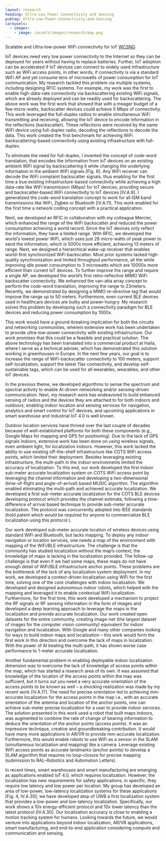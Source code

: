```yaml
---
layout: research
heading: Ultra Low Power Connectivity and Sensing
pubtag: Ultra-Low-Power-Connectivity-and-Sensing
carousels:
  - images:
    - image: /assets/images/research/map.png
---
```


Scalable and Ultra-low-power WiFi connectivity for IoT [WCSNG](https://wcsng.ucsd.edu/ubiquitousIoT/)


IoT devices need very low power connectivity to the Internet so they can be deployed for years without having to replace batteries. Further, IoT adoption can be accelerated if IoT devices can connect to widely used infrastructure such as WiFi access points, in other words, if connectivity is via a standard WiFi AP and yet consume tens of microwatts of power consumption for IoT communication. My research tackled this problem via multiple systems, including designing RFIC systems. For example, my work was the first to enable high-data-rate connectivity via backscattering existing WiFi signals, which are already deployed and can be readily used for backscattering. The above work was the first work that showed that with a meager budget of a few micro-watts, backscatter devices could achieve 5 Mbps of connectivity. This work leveraged the full-duplex radios to enable simultaneous WiFi transmitting and receiving, allowing the IoT device to encode information in the reflections (backscatter). These reflections were received by the same WiFi device using full-duplex radio, decoding the reflections to decode the data. This work created the first benchmark for achieving WiFi backscattering-based connectivity using existing infrastructure with full-duplex.

To eliminate the need for full-duplex, I invented the concept of code-word translation, that encodes the information from IoT devices on an existing ambient WiFi signal by backscattering it while changing the underlying information in the ambient WiFi signals [Fig. 6]. Any WiFi receiver can decode the WiFi complaint backscatter signals, thus enabling for the first time a true existing infrastructure-based connectivity while achieving a high data-rate like WiFi transmission (Mbps) for IoT devices, providing secure and backscatter-based WiFi connectivity to IoT devices [IV.A.9]. I generalized the code-word translation concept to work for all ISM band transmissions like WiFi, Zigbee or Bluetooth [IV.A.11]. This work enabled for the first time a network coding concept with a practical application.

Next, we developed an RFIC in collaboration with my colleague Mercier, which enhanced the range of the WiFi backscatter and reduced the power consumption achieving a world record. Since the IoT devices only reflect the information, they have a limited range. With RFIC, we developed the world's lowest power WiFi, which uses just 28 micro-watts of peak power to send the information, which is 5000x more efficient, achieving 13 meters of range. Next, we designed a hierarchical wake-up receiver that enables world-first synchronized WiFi backscatter. Most prior systems lacked high-quality synchronization and limited throughput performance, all the while improving idle power consumption to 3 microwatts which are 10000x more efficient than current IoT devices. To further improve the range and require a single AP, we developed the world’s first retro-reflective MIMO WiFi backscatter connectivity. We enhanced the van-atta array concept to perform the code-word translation, improving the range to 23meters. Recently, we demonstrated by designing a MIMO re-directive tag that would improve the range up to 50 meters. Furthermore, even current BLE devices used in healthcare devices are bulky and power-hungry. My research solves this problem by developing such a connectivity paradigm for BLE devices and reducing power consumption by 1000x. 

This work would have a ground-breaking implication for both the circuits and networking communities, wherein extensive work has been undertaken to provide ultra-low-power connectivity with existing infrastructure. Our work promises that this could be a feasible and practical solution. The above technology has been translated into a commercial product at Haila, where I serve as a technical adviser, which has demonstrated this solution working in greenhouses in Europe. In the next few years, our goal is to increase the range of WiFi-backscatter connectivity to 100 meters, support self-localization, support the latest 11ax connectivity, and develop self-sustainable tags, which can be used for all wearables, wearables, and other IoT devices. 

In the previous theme, we developed algorithms to sense the spectrum and spectral activity to enable AI-driven networking and/or sensing-driven communication. Next, my research work has endeavored to build enhanced sensing of radios and the devices they are attached to for both indoors and outdoors; enabling indoor location and sensing services for navigation, analytics and smart control for IoT devices, and upcoming applications in smart warehouse and Industrial IoT 4.0 is well known.

Outdoor location services have thrived over the last couple of decades because of well-established platforms for both these components (e.g., Google Maps for mapping and GPS for positioning). Due to the lack of GPS signals indoors, extensive work has been done on using wireless signals, even ambient light, for localization indoors. However, this work lacked the ability to use existing off-the-shelf infrastructure like COTS WiFi access points, which limited their deployment. Besides leveraging existing infrastructure, the multi-path in the indoor environments limited the accuracy of localization. To this end, our work developed the first indoor sub-meter accurate localization system on COTS WiFi access point by leveraging the channel information and developing a two-dimensional (time-of-flight and angle-of-arrival) based MUSIC algorithm. The algorithm enabled eliminating the multi-path and achieved accurate localization. We developed a first sub-meter accurate localization for the COTS BLE devices developing protocol which provides the channel estimate, following a time-difference of arrival based technique to provide sub-meter accurate localization. The protocol was concurrently adopted into IEEE standards (hold patent which would be required for anyone to commercialize BLE localization using this protocol ). 

Our work developed sub-meter accurate location of wireless devices using standard WiFi and Bluetooth, but lacks mapping. To deploy any indoor navigation or location services, one needs a map of the environment with mapping of the WiFi/BLE infrastructure. The challenge is that the community has studied localization without the map’s context; the knowledge of maps is lacking in the localization provided. The follow-up challenge is that even if we had some maps, these maps do not have enough detail of WiFi/BLE infrastructure anchor points. These problems are the bottleneck of the lack of any localization system deployment. In my work, we developed a context-driven localization using WiFi for the first time, solving one of the core challenges with indoor localization. We developed and designed autonomous indoor robots, which helped with the mapping and leveraged it to enable contextual WiFi localization. Furthermore, for the first time, this work developed a mechanism to project the RF signals or RF sensing information in the form of images and developed a deep learning approach to leverage the maps in the localization and provide accurate localization. Our work created open datasets for the entire community, creating image-net (the largest dataset of images for the computer vision community) equivalent for indoor navigation and localization. With Google and many other companies looking for ways to build indoor maps and localization – this work would form the first work in this direction and overcome the lack of maps in localization. With the power of AI beating the multi-path, it has shown worse case performance to 1-meter accurate localization.

Another fundamental problem in enabling deployable indoor localization dimension was to overcome the lack of knowledge of access points within the map, which has started a research area of its own. It was assumed that knowledge of the location of the access points within the map was sufficient, but it turns out you need a very accurate orientation of the access points to be known as well – a shocking realization was made by my recent work [IV.A.17]. The need for precise orientation led to achieving mm-accurate localization for the access points in the map i.e., with an accurate orientation of the antenna and location of the anchor points, one can achieve sub-meter precise localization for a user to provide indoor services. The solution presented in this work used a robot that built maps indoors, was augmented to combine the rate of change of bearing information to deduce the orientation of the anchor points (access points). It was an impressive technique, creative and groundbreaking contribution. It would have many more applications in AR/VR to provide mm-accurate localization. Furthermore, this would enable robots to use WiFi as a sensor in the SLAM (simultaneous localization and mapping) like a camera.  Leverage existing WiFi access points as accurate landmarks (anchor points) to develop a SLAM algorithm that requires no loop-closure for precise mapping (submission to RAL–Robotics and Automation Letters).

In recent times, smart warehouses and smart manufacturing are emerging as applications enabled IoT 4.0, which requires localization. However, the localization has new requirements for safety applications, in specific, they require low latency and low power per location. My group has developed an area of low-power, low-latency localization systems for these applications [Fig. 4, IV.A.30]; we have developed atop of UWB a first localization system that provides a low-power and low-latency localization. Specifically, our work shows a 10x energy-efficient protocol and 10x lower latency than the latest protocol [IV.A.30]. Our localization accuracy is close to enabling a motion tracking system for humans. Looking towards the future, we would venture into applications beyond indoor localization, AR/VR applications, smart manufacturing, and end-to-end application considering compute and communication and sensing. 

<!-- 
In this set of projects, I leverage geospatial event data to explore the microlevel dynamics of political violence. What role can violence at the local level serve in advancing broader political ends? What explains patterns of action and reaction between actors engaged in different types of political violence? How do the differing roles the UN peacekeepers play affect the likelihood that rebel fighters will target them?

## Article

Christian Oswald, Melanie Sauter, Sigrid Weber, and Rob Williams. "Under the Roof of Rebels: Civilian Targeting After Territorial Takeover in Sierra Leone." *International Studies Quarterly*.

> Do rebels target civilians as part of the process of establishing control in their territories? This research note shows that transition periods after rebels gain territorial control are remarkably violent for civilians. Speaking to the civilian victimization and rebel governance literature, we investigate the immediate time period after rebels successfully capture and hold territory. We argue that rebels use violence to gain compliance in newly captured territories until they are able to build up local capacities and institutions for peaceful governance. To test this argument, we draw on methodological advances in integrating event data and combine multiple datasets to study patterns of violence perpetrated by the Revolutionary United Front in Sierra Leone from 1997-2001. The findings of our spatiotemporal analysis show that civilian targeting increases in the period after rebels capture territory from the government compared to areas without territorial takeover, suggesting that life under the roof of rebels is initially more dangerous for civilians.

[Article](https://doi.org/10.1093/isq/sqaa009){: .btn--research} [Preprint](/files/pdf/research/Under the Roof of Rebels.pdf){: .btn--research} [Supplemental Information](/files/pdf/research/Under the Roof of Rebels SI.pdf){: .btn--research} [Replication Archive](https://doi.org/10.7910/DVN/BEKPWV){: .btn--research}

## Working papers

Patrick Hunnicutt, William G. Nomikos, and Rob Williams. "Non-Combatants or Counter-Insurgents? The Strategic Logic of Violence against UN Peacekeeping." Presented at the Annual Conference of the American Political Science Association, San Francisco, CA, September, 2020.

> Despite the wealth of academic research on United Nations (UN) peacekeeping operations, we know remarkably little about the causes of violence against peacekeepers. The dramatic increase in peacekeeper casualties over the past decade make this omission particularly problematic. This article demonstrates that violence against peacekeepers stems from strategic motivations. Peacekeepers in multidimensional PKOs serve as substitute providers of governance and security, working to bolster perceived state capacity and legitimacy in areas where the government cannot send its own forces. Insurgents target peacekeepers in expectation of a PKO unit’s capacity to win over the support of local civilians. We argue that insurgents rely on three primary heuristics to predict the downstream efficacy of peacekeeping forces: personnel composition, peacekeeper nationality, and local levels of insurgent control. We test our theory using an original dataset of geocoded UN multidimensional peacekeeping deployments peacekeeping deployments. Using primary documents sourced directly from the UN covering 10 multidimensional peacekeeping operations from 1999-2018, we present comprehensive time-series data on UN peacekeeper deployment location. We ﬁnd preliminary evidence that peacekeepers are targeted because of their cultural similarity with noncombatants and, in some cases, because they patrol areas where insurgents have political control.

[Working Paper](/files/pdf/research/PKO Targeting.pdf){: .btn--research}

Navin Bapat, Daniel Gustafson, and Rob Williams. "Terrorism, Stealth Aggression, and Political Opportunism." Presented at the Annual Meeting of the Peace Science Society (International), South Bend, IN, November, 2016.

> Why do governments respond to terrorist attacks with repression, given that terrorism typically produces insignificant damage, and repression often increases popular support for terrorists? This study argues that governments use repression in response to terrorist attacks for both strategic and opportunistic reasons. Strategically, attacks may signal that terrorists are destabilizing the government’s control of its territory. Since state power is endogenous to the territory it controls, these losses may precipitously weaken the government and make it vulnerable to internal and external challengers. Governments therefore turn to violence in an effort to maintain territories that are critical to maintaining power. On the other hand, the specter of destabilization allows opportunistic leaders in quasi-democratic regimes to repress political adversaries and retain office indefinitely in the name of fighting terrorism. We find support for these hypotheses using data on African, Asian, and Middle Eastern states from 1992-2010.

[Working Paper](/files/pdf/research/Terrorism Territorial Aggression.pdf){: .btn--research}

## Manuscript in preparation

William G. Nomikos, İpek Ece Sener, and Rob Williams. "Does UN Peacekeeping Prevent Communal Violence? Evidence from Disputes in Burkina Faso and Mali."

> Research in political science has shown that UN peacekeeping operations are an important tool for ending civil war violence. However, much less is known about how UN peacekeepers affect communal violence at the level of the individual, family, or community. Given that  communal disputes over local issues such as land use, cattle herding, or access to resources are the main source of instability in Africa,  understanding how international actors can contribute to their resolution is a pressing concern. How does the presence of UN peacekeepers affect communal violence between civilians in conflict settings? We address this question by offering a straightforward empirical test of how UN peacekeeping patrols affect the likelihood that a communal dispute will become violent in an active conflict setting with a multidimensional peacekeeping operations. We build on the literature on communal conflicts to argue that peacekeepers deter violence against violence. To test our argument, we examine the case of Mail, the site of large-scale communal violence managed by UN peacekeepers since  2013. We employ a Geographic Regression Discontinuity Design (GRDD) around the border of Mali and Burkina Faso to estimate the causal effect of deploying peacekeepers to an area with growing communal tensions. We find that the presence of peacekeepers reduces the probability of the onset of communal violence by 17%. Furthermore, we show that the magnitude of this effect increases as the number of peacekeepers deployed to a given area increase. Ultimately, our research provides robust causal evidence that UN peacekeeping works at the local level.

[Abstract](/files/pdf/research/UNPoC.pdf){: .btn--research}
 -->
